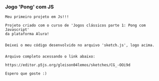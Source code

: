 ### Jogo 'Pong' com JS
  
    Meu primeiro projeto em Js!!!
    
    Projeto criado com o curso de 'Jogos clássicos parte 1: Pong com Javascript' 
    da plataforma Alura!
###    
    Deixei o meu código desenvolvido no arquivo 'sketch.js', logo acima.
### 
    Arquivo completo acessando o link abaixo:
    
    https://editor.p5js.org/gleison04lemos/sketches/CG_-OOi9d
    
    Espero que goste :)
